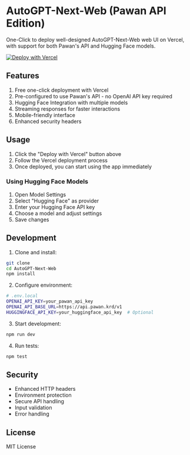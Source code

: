 # AutoGPT-Next-Web (Pawan API Edition)

One-Click to deploy well-designed AutoGPT-Next-Web web UI on Vercel, with support for both Pawan's API and Hugging Face models.

[![Deploy with Vercel](https://vercel.com/button)](https://vercel.com/new/clone?repository-url=https%3A%2F%2Fgithub.com%2FIg0tU%2FAutoGPT-Next-Web&project-name=autogpt-next-web&repository-name=AutoGPT-Next-Web)

## Features
1. Free one-click deployment with Vercel
2. Pre-configured to use Pawan's API - no OpenAI API key required
3. Hugging Face Integration with multiple models
4. Streaming responses for faster interactions
5. Mobile-friendly interface
6. Enhanced security headers

## Usage
1. Click the "Deploy with Vercel" button above
2. Follow the Vercel deployment process
3. Once deployed, you can start using the app immediately

### Using Hugging Face Models
1. Open Model Settings
2. Select "Hugging Face" as provider
3. Enter your Hugging Face API key
4. Choose a model and adjust settings
5. Save changes

## Development

1. Clone and install:
```bash
git clone
cd AutoGPT-Next-Web
npm install
```

2. Configure environment:
```bash
# .env.local
OPENAI_API_KEY=your_pawan_api_key
OPENAI_API_BASE_URL=https://api.pawan.krd/v1
HUGGINGFACE_API_KEY=your_huggingface_api_key  # Optional
```

3. Start development:
```bash
npm run dev
```

4. Run tests:
```bash
npm test
```

## Security
- Enhanced HTTP headers
- Environment protection
- Secure API handling
- Input validation
- Error handling

## License
MIT License
